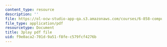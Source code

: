 ```yaml
---
content_type: resource
description: ''
file: https://ol-ocw-studio-app-qa.s3.amazonaws.com/courses/6-858-computer-systems-security-fall-2014/f9e0aca2701d9a51f8fec579fcf4276b_dNl22h1kW1k.pdf
file_type: application/pdf
resourcetype: Document
title: 3play pdf file
uid: f9e0aca2-701d-9a51-f8fe-c579fcf4276b
---
```

